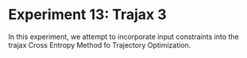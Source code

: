 # Experiment 13: Trajax 3

In this experiment, we attempt to incorporate input constraints into the
trajax Cross Entropy Method fo Trajectory Optimization.

